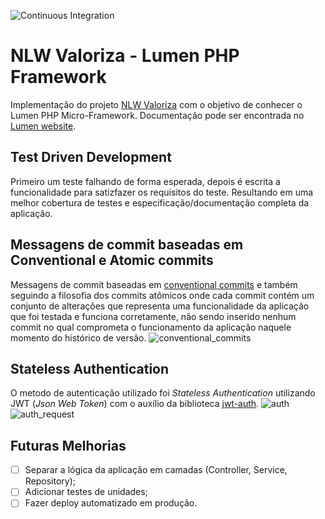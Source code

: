 ![Continuous Integration](https://github.com/VictorTurraF/nlwvaloriza-lumen/actions/workflows/laravel.yml/badge.svg)

# NLW Valoriza - Lumen PHP Framework

Implementação do projeto [NLW Valoriza](https://github.com/VictorTurraF/nlwvaloriza/) com o objetivo de conhecer o Lumen PHP Micro-Framework. Documentação pode ser encontrada no [Lumen website](https://lumen.laravel.com/docs).

## Test Driven Development
Primeiro um teste falhando de forma esperada, depois é escrita a funcionalidade para satizfazer os requisitos do teste. Resultando em uma melhor cobertura de testes e especificação/documentação completa da aplicação.

## Messagens de commit baseadas em Conventional e Atomic commits
Messagens de commit baseadas em [conventional commits](https://www.conventionalcommits.org/en/v1.0.0/#specification) e também seguindo a filosofia dos commits atômicos onde cada commit contém um conjunto de alterações que representa uma funcionalidade da aplicação que foi testada e funciona corretamente, não sendo inserido nenhum commit no qual comprometa o funcionamento da aplicação naquele momento do histórico de versão.
![conventional_commits](https://user-images.githubusercontent.com/59932737/167523422-46beb679-ef11-404e-a82d-e38611a7859f.gif)

## Stateless Authentication
O metodo de autenticação utilizado foi *Stateless Authentication* utilizando JWT (*Json Web Token*) com o auxílio da biblioteca [jwt-auth](https://jwt-auth.readthedocs.io/en/develop/).
![auth](https://user-images.githubusercontent.com/59932737/167521079-1b6bd527-2910-4f9b-8cec-8bcf339bb821.gif)
![auth_request](https://user-images.githubusercontent.com/59932737/167521116-278c7701-5b0e-483e-9489-cedfc30cbc78.gif)

## Futuras Melhorias

- [ ] Separar a lógica da aplicação em camadas (Controller, Service, Repository);
- [ ] Adicionar testes de unidades;
- [ ] Fazer deploy automatizado em produção.
